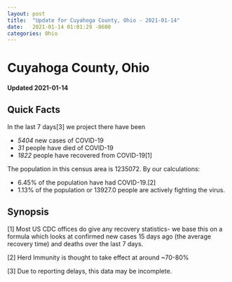 ```yaml
---
layout: post
title:  "Update for Cuyahoga County, Ohio - 2021-01-14"
date:   2021-01-14 01:01:29 -0600
categories: Ohio
---
```


# Cuyahoga County, Ohio
#### Updated 2021-01-14

## Quick Facts

In the last 7 days[3] we project there have been
- *5404* new cases of COVID-19
- *31* people have died of COVID-19
- *1822* people have recovered from COVID-19[1]

The population in this census area is 1235072. By our calculations:
- 6.45% of the population have had COVID-19.[2]
- 1.13% of the population or 13927.0 people are actively fighting the virus.

## Synopsis




[1] Most US CDC offices do give any recovery statistics- we base this on a formula which looks at confirmed new cases
15 days ago (the average recovery time) and deaths over the last 7 days.

[2] Herd Immunity is thought to take effect at around ~70-80%

[3] Due to reporting delays, this data may be incomplete.
 
    